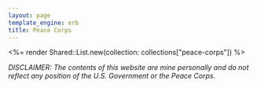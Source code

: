 ```yaml
---
layout: page
template_engine: erb
title: Peace Corps
---
```


<%= render Shared::List.new(collection: collections["peace-corps"]) %>

<div class="card card--page">
  <p>
    <em
      >DISCLAIMER: The contents of this website are mine personally and do not
      reflect any position of the U.S. Government or the Peace Corps.</em
    >
  </p>
</div>
